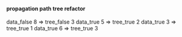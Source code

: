 #### propagation path tree refactor

 data_false 8 => tree_false 3
 data_true 5  => tree_true 2
 data_true 3  => tree_true 1
 data_true 6  => tree_true 3